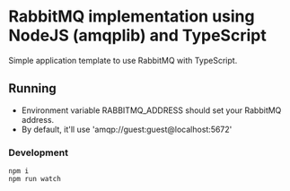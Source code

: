 # RabbitMQ implementation using NodeJS (amqplib) and TypeScript 

Simple application template to use RabbitMQ with TypeScript.

## Running

* Environment variable RABBITMQ_ADDRESS should set your RabbitMQ address.
* By default, it'll use 'amqp://guest:guest@localhost:5672'

### Development

```
npm i 
npm run watch
```